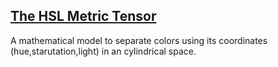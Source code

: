 ## [The HSL Metric Tensor](https://github.com/javierdejuan/Machine-Learning-Deep-Learning-Python-Scala/blob/master/HSL%20Metric%20Tensor.pdf)


A mathematical model to separate colors using its coordinates (hue,starutation,light) in an cylindrical space.
